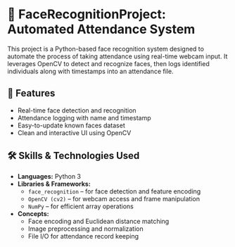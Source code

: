 # 🧠 FaceRecognitionProject: Automated Attendance System

This project is a Python-based face recognition system designed to automate the process of taking attendance using real-time webcam input. It leverages OpenCV to detect and recognize faces, then logs identified individuals along with timestamps into an attendance file.

## 🚀 Features

- Real-time face detection and recognition
- Attendance logging with name and timestamp
- Easy-to-update known faces dataset
- Clean and interactive UI using OpenCV

## 🛠️ Skills & Technologies Used

- **Languages:** Python 3
- **Libraries & Frameworks:**
  - `face_recognition` – for face detection and feature encoding
  - `OpenCV (cv2)` – for webcam access and frame manipulation
  - `NumPy` – for efficient array operations
- **Concepts:**
  - Face encoding and Euclidean distance matching
  - Image preprocessing and normalization
  - File I/O for attendance record keeping
